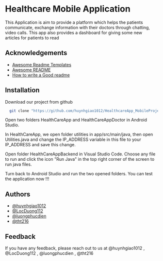 
# Healthcare Mobile Application
This Application is aim to provide a platform which helps the patients communicate, exchange information with their doctors through chatting, video calls. This app also provides a dashboard for giving some new articles for patients to read




## Acknowledgements

 - [Awesome Readme Templates](https://awesomeopensource.com/project/elangosundar/awesome-README-templates)
 - [Awesome README](https://github.com/matiassingers/awesome-readme)
 - [How to write a Good readme](https://bulldogjob.com/news/449-how-to-write-a-good-readme-for-your-github-project)


## Installation

Download our project from github

```bash
  git clone "https://github.com/huynhgiao1012/HealthcareApp_MobileProject.git"
```
Open two folders HealthCareApp and HealthCareAppDoctor in Android Studio. 

In HealthCareApp, we open folder utilities in app/src/main/java, then open Utilities.java and change the IP_ADDRESS variable in this file to your IP_ADDRESS and save this change.

Open folder HealthCareAppBackend in Visual Studio Code. Choose any file to run and click the icon "Run Java" in the top right corner of the screen to run java files. 



Turn back to Android Studio and run the two opened folders. You can test the application now !!!




## Authors

- [@huynhgiao1012](https://github.com/huynhgiao1012)
- [@LocDuong112](https://github.com/LocDuong112)
- [@luongphucdien](https://github.com/luongphucdien)
- [@tht216](https://github.com/tht216)




## Feedback

If you have any feedback, please reach out to us at @huynhgiao1012 , @LocDuong112 , @luongphucdien , @tht216 

